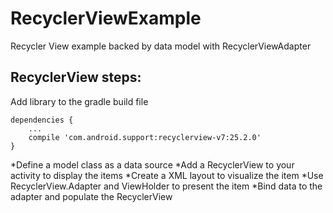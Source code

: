 # RecyclerViewExample
Recycler View example backed by data model with RecyclerViewAdapter 

## RecyclerView steps:

Add library to the gradle build file

```
dependencies {
    ...
    compile 'com.android.support:recyclerview-v7:25.2.0'
}
```

*Define a model class as a data source
*Add a RecyclerView to your activity to display the items
*Create a XML layout to visualize the item
*Use RecyclerView.Adapter and ViewHolder to present the item
*Bind data to the adapter and populate the RecyclerView


